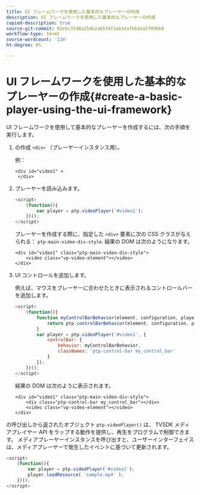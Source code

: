 ```yaml
---
title: UI フレームワークを使用した基本的なプレーヤーの作成
description: UI フレームワークを使用した基本的なプレーヤーの作成
copied-description: true
source-git-commit: 02ebc3548a254b2a6554f1ab34afbb3ea5f09bb8
workflow-type: tm+mt
source-wordcount: '134'
ht-degree: 0%

---
```


# UI フレームワークを使用した基本的なプレーヤーの作成{#create-a-basic-player-using-the-ui-framework}

UI フレームワークを使用して基本的なプレーヤーを作成するには、次の手順を実行します。

1. の作成 `<div>` （プレーヤーインスタンス用）。

   例：

   ```
   <div id="video1" > 
    </div>
   ```

1. プレーヤーを読み込みます。

   ```js
   <script> 
       (function(){ 
           var player = ptp.videoPlayer('#video1'); 
       })(); 
   </script>
   ```

   プレーヤーを作成する際に、指定した `<div>` 要素に次の CSS クラスが与えられる： `ptp-main-video-div-style`. 結果の DOM は次のようになります。

   ```
   <div id="video1" class="ptp-main-video-div-style"> 
       <video class="vp-video-element"></video> 
   </div>
   ```

1. UI コントロールを追加します。

   例えば、マウスをプレーヤーに合わせたときに表示されるコントロールバーを追加します。

   ```js
   <script> 
       (function(){ 
           function myControlBarBehavior(element, configuration, player) { 
               return ptp.controlBarBehavior(element, configuration, player); 
           } 
           var player = ptp.videoPlayer('#video1', { 
               controlBar: { 
                   behavior: myControlBarBehavior, 
                   classNames: 'ptp-control-bar my_control_bar' 
               } 
           }); 
       })(); 
   </script>
   ```

   結果の DOM は次のように表示されます。

   ```
   <div id="video1" class="ptp-main-video-div-style"> 
       <div class="ptp-control-bar my_control_bar"></div> 
       <video class="vp-video-element"></video> 
   </div>
   ```

の呼び出しから返されたオブジェクト `ptp.videoPlayer()` は、 TVSDK メディアプレイヤー API をラップする動作を提供し、再生をプログラムで制御できます。 メディアプレーヤーインスタンスを呼び出すと、ユーザーインターフェイスは、メディアプレーヤーで発生したイベントに基づいて更新されます。

```js
<script> 
    (function(){ 
        var player = ptp.videoPlayer('#video1'); 
        player.loadResource( 'sample.mp4' ); 
    })(); 
</script>
```
